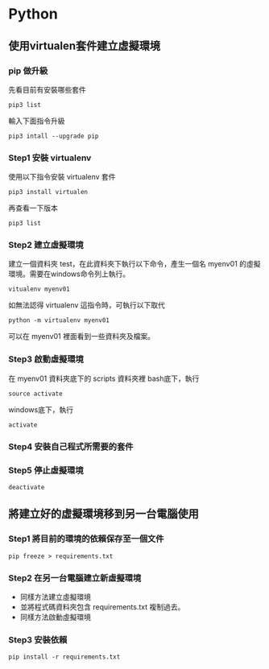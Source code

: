 # Python

## 使用virtualen套件建立虛擬環境

### pip 做升級
先看目前有安裝哪些套件
```
pip3 list
```
輸入下面指令升級
```
pip3 intall --upgrade pip
```
### Step1 安裝 virtualenv
使用以下指令安裝 virtualenv 套件
```
pip3 install virtualen
```
再查看一下版本
```
pip3 list
```
### Step2 建立虛擬環境

建立一個資料夾 test，在此資料夾下執行以下命令，產生一個名 myenv01 的虛擬環境。需要在windows命令列上執行。

```
vitualenv myenv01
```
如無法認得 virtualenv 這指令時，可執行以下取代
```
python -m virtualenv myenv01
```
可以在 myenv01 裡面看到一些資料夾及檔案。
### Step3 啟動虛擬環境
在 myenv01 資料夾底下的 scripts 資料夾裡
bash底下，執行
```
source activate
```
windows底下，執行
```
activate
```
### Step4 安裝自己程式所需要的套件
### Step5 停止虛擬環境
```
deactivate
```

## 將建立好的虛擬環境移到另一台電腦使用

### Step1 將目前的環境的依賴保存至一個文件
```
pip freeze > requirements.txt
```
### Step2 在另一台電腦建立新虛擬環境
- 同樣方法建立虛擬環境
- 並將程式碼資料夾包含 requirements.txt 複制過去。
- 同樣方法啟動虛擬環境

### Step3 安裝依賴
```
pip install -r requirements.txt
```